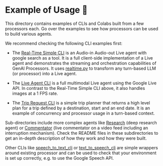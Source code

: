 # Example of Usage 📝

This directory contains examples of CLIs and Colabs built from a few processors
each. Go over the examples to see how processors can be used to build various
agents.

We recommend checking the following CLI examples first:

*   The [Real-Time Simple CLI](realtime_simple_cli.py) is an Audio-in Audio-out
    Live agent with google search as a tool. It is a full client-side
    implementation of a Live agent and demonstrates the streaming and
    orchestration capabilities of GenAI Processors. It uses
    [realtime.py](https://github.com/google/genai-processors/blob/main/core/realtime.py)
    to transform any turn-based LLM (or processor) into a Live agent.

*   The [Live Agent CLI](live_simple_cli.py) is a full multimodal Live agent
    using the Google Live API. In contrast to the Real-Time Simple CLI above, it
    also handles images at a 1 FPS rate.

*   The [Trip Request CLI](trip_request_cli.py) is a simple trip planner that
    returns a high level plan for a trip defined by a destination, start and an
    end date. It is an example of concurrency and processor usage in a
    turn-based context.

Sub-directories include more complex agents like [Research](research/README.md)
(deep research agent) or [Commentator](live/README.md) (live
commentator on a video feed including an interruption mechanism). Check the
README files in these subdirectories to get an in-depth description of how they
work and how they were built.

Other CLIs like [speech_to_text_cli](speech_to_text_cli.py) or
[text_to_speech_cli](text_to_speech_cli.py) are simple wrappers around existing
processor and can be used to check that your environment is set up correctly,
e.g. to use the Google Speech API.
